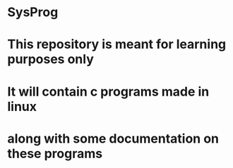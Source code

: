 # SysProg

# This repository is meant for learning purposes only
# It will contain c programs made in linux
# along with some documentation on these programs